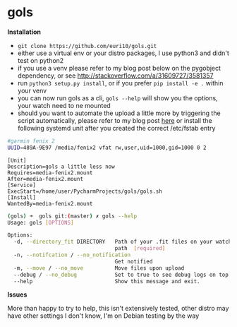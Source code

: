# gols

**Installation**

* `git clone https://github.com/euri10/gols.git`
* either use a virtual env or your distro packages, I use python3 and didn't test on python2
* if you use a venv please refer to my blog post below on the pygobject dependency, or see http://stackoverflow.com/a/31609727/3581357
* run `python3 setup.py install`, or if you prefer `pip install -e .` within your venv
* you can now run gols as a cli, `gols --help` will show you the options, your watch need to ne mounted
* should you want to automate the upload a little more by triggering the script automatically, please refer to my blog post [here](https://medium.com/@euri10/gols-garmin-on-linux-sucks-f1f065f7529a#.3htyjn6q8)
or install the following systemd unit after you created the correct /etc/fstab entry

```bash
#garmin fenix 2
UUID=489A-9E97 /media/fenix2 vfat rw,user,uid=1000,gid=1000 0 2
```
```systemd
[Unit]
Description=gols a little less now
Requires=media-fenix2.mount
After=media-fenix2.mount
[Service]
ExecStart=/home/user/PycharmProjects/gols/gols.sh
[Install]
WantedBy=media-fenix2.mount
```

```bash
(gols) ➜  gols git:(master) ✗ gols --help                          
Usage: gols [OPTIONS]

Options:
  -d, --directory_fit DIRECTORY   Path of your .fit files on your watch mount
                                  path  [required]
  -n, --notifcation / --no_notification
                                  Get notified
  -m, --move / --no_move          Move files upon upload
  --debug / --no_debug            Set to true to see debug logs on top of info
  --help                          Show this message and exit.
  ```
  
**Issues**

More than happy to try to help, this isn't extensively tested, other distro may have other settings I don't know, I'm on Debian testing by the way